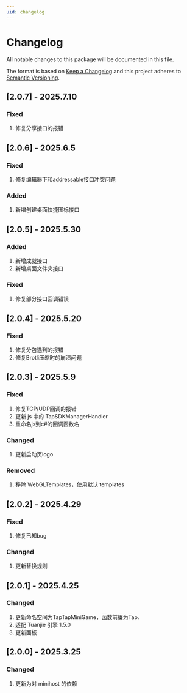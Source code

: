 ```yaml
---
uid: changelog
---
```

# Changelog
All notable changes to this package will be documented in this file.

The format is based on [Keep a Changelog](http://keepachangelog.com/en/1.0.0/)
and this project adheres to [Semantic Versioning](http://semver.org/spec/v2.0.0.html).

## [2.0.7] - 2025.7.10

### Fixed
1. 修复分享接口的报错

## [2.0.6] - 2025.6.5

### Fixed
1. 修复编辑器下和addressable接口冲突问题

### Added
1. 新增创建桌面快捷图标接口

## [2.0.5] - 2025.5.30

### Added
1. 新增成就接口
2. 新增桌面文件夹接口

### Fixed
1. 修复部分接口回调错误

## [2.0.4] - 2025.5.20

### Fixed
1. 修复分包遇到的报错
2. 修复Brotli压缩时的崩溃问题

## [2.0.3] - 2025.5.9

### Fixed
1. 修复TCP/UDP回调的报错
2. 更新 js 中的 TapSDKManagerHandler
3. 重命名js到c#的回调函数名

### Changed
1. 更新启动页logo

### Removed
1. 移除 WebGLTemplates，使用默认 templates

## [2.0.2] - 2025.4.29

### Fixed
1. 修复已知bug

### Changed
1. 更新替换规则

## [2.0.1] - 2025.4.25

### Changed
1. 更新命名空间为TapTapMiniGame，函数前缀为Tap.
2. 适配 Tuanjie 引擎 1.5.0
3. 更新面板

## [2.0.0] - 2025.3.25

### Changed
1. 更新为对 minihost 的依赖
